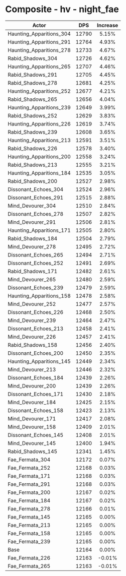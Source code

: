 # Composite - hv - night_fae
| Actor | DPS | Increase |
|---|:---:|:---:|
|Haunting_Apparitions_304|12790|5.15%|
|Haunting_Apparitions_291|12764|4.93%|
|Haunting_Apparitions_278|12733|4.67%|
|Rabid_Shadows_304|12726|4.62%|
|Haunting_Apparitions_265|12707|4.46%|
|Rabid_Shadows_291|12705|4.45%|
|Rabid_Shadows_278|12681|4.25%|
|Haunting_Apparitions_252|12677|4.21%|
|Rabid_Shadows_265|12656|4.04%|
|Haunting_Apparitions_239|12649|3.99%|
|Rabid_Shadows_252|12629|3.83%|
|Haunting_Apparitions_226|12619|3.74%|
|Rabid_Shadows_239|12608|3.65%|
|Haunting_Apparitions_213|12591|3.51%|
|Rabid_Shadows_226|12578|3.40%|
|Haunting_Apparitions_200|12558|3.24%|
|Rabid_Shadows_213|12555|3.21%|
|Haunting_Apparitions_184|12535|3.05%|
|Rabid_Shadows_200|12527|2.98%|
|Dissonant_Echoes_304|12524|2.96%|
|Dissonant_Echoes_291|12515|2.88%|
|Mind_Devourer_304|12510|2.84%|
|Dissonant_Echoes_278|12507|2.82%|
|Mind_Devourer_291|12506|2.81%|
|Haunting_Apparitions_171|12505|2.80%|
|Rabid_Shadows_184|12504|2.79%|
|Mind_Devourer_278|12495|2.72%|
|Dissonant_Echoes_265|12494|2.71%|
|Dissonant_Echoes_252|12491|2.69%|
|Rabid_Shadows_171|12482|2.61%|
|Mind_Devourer_265|12480|2.59%|
|Dissonant_Echoes_239|12479|2.59%|
|Haunting_Apparitions_158|12478|2.58%|
|Mind_Devourer_252|12477|2.57%|
|Dissonant_Echoes_226|12468|2.50%|
|Mind_Devourer_239|12464|2.47%|
|Dissonant_Echoes_213|12458|2.41%|
|Mind_Devourer_226|12457|2.41%|
|Rabid_Shadows_158|12456|2.40%|
|Dissonant_Echoes_200|12450|2.35%|
|Haunting_Apparitions_145|12449|2.34%|
|Mind_Devourer_213|12446|2.32%|
|Dissonant_Echoes_184|12439|2.26%|
|Mind_Devourer_200|12439|2.26%|
|Dissonant_Echoes_171|12430|2.18%|
|Mind_Devourer_184|12425|2.15%|
|Dissonant_Echoes_158|12423|2.13%|
|Mind_Devourer_171|12417|2.08%|
|Mind_Devourer_158|12409|2.01%|
|Dissonant_Echoes_145|12408|2.01%|
|Mind_Devourer_145|12400|1.94%|
|Rabid_Shadows_145|12341|1.45%|
|Fae_Fermata_304|12172|0.07%|
|Fae_Fermata_252|12168|0.03%|
|Fae_Fermata_171|12168|0.03%|
|Fae_Fermata_291|12168|0.03%|
|Fae_Fermata_200|12167|0.02%|
|Fae_Fermata_184|12167|0.02%|
|Fae_Fermata_278|12166|0.01%|
|Fae_Fermata_145|12165|0.00%|
|Fae_Fermata_213|12165|0.00%|
|Fae_Fermata_158|12165|0.00%|
|Fae_Fermata_239|12165|0.00%|
|Base|12164|0.00%|
|Fae_Fermata_226|12163|-0.01%|
|Fae_Fermata_265|12163|-0.01%|
